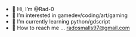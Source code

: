 - 🔸 Hi, I’m @Rad-0
- 🔸 I’m interested in gamedev/coding/art/gaming
- 🔸 I’m currently learning python/gdscript
- 🔸 How to reach me ... radosmalls97@gmail.com

<!---
Rad-0/Rad-0 is a ✨ special ✨ repository because its `README.md` (this file) appears on your GitHub profile.
You can click the Preview link to take a look at your changes.
--->
